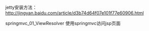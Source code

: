jetty安装方法：
http://jingyan.baidu.com/article/d3b74d64f07e101f77e60906.html

springmvc_01_ViewResolver
使用springmvc访问jsp页面